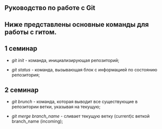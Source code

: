 ## Руководство по работе с Git

## Ниже представлены основные команды для работы с гитом.
## 1 семинар

* *git init* - команда, инициализирующая репозиторий;

* *git status* - команда, вызывающая блок с информацией по состоянию репозитория;

## 2 семинар


* *git brunch* - команда, которая выводит все существующие в репозитории ветки, указывая на текущую;

* *git merge branch_name* - сливает текущую ветку (current)с веткой branch_name (incoming);
